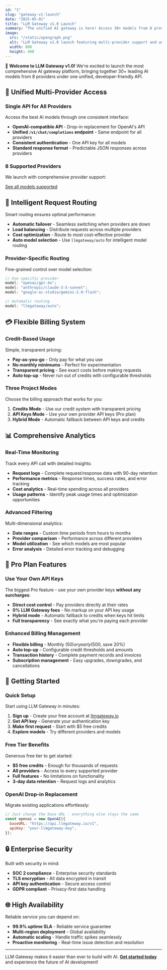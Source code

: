 ```yaml
---
id: "1"
slug: "gateway-v1-launch"
date: "2025-05-01"
title: "LLM Gateway v1.0 Launch"
summary: "The unified AI gateway is here! Access 30+ models from 8 providers through one OpenAI-compatible API with transparent pricing and powerful analytics."
image:
  src: "/static/opengraph.png"
  alt: "LLM Gateway v1.0 launch featuring multi-provider support and unified API"
  width: 800
  height: 400
---
```


🎉 **Welcome to LLM Gateway v1.0!** We're excited to launch the most comprehensive AI gateway platform, bringing together 30+ leading AI models from 8 providers under one unified, developer-friendly API.

## 🌟 Unified Multi-Provider Access

### Single API for All Providers

Access the best AI models through one consistent interface:

- **OpenAI-compatible API** - Drop-in replacement for OpenAI's API
- **Unified `/v1/chat/completions` endpoint** - Same endpoint for all providers
- **Consistent authentication** - One API key for all models
- **Standard response format** - Predictable JSON responses across providers

### 8 Supported Providers

We launch with comprehensive provider support:

[See all models supported](/models)

## 🚀 Intelligent Request Routing

Smart routing ensures optimal performance:

- **Automatic failover** - Seamless switching when providers are down
- **Load balancing** - Distribute requests across multiple providers
- **Cost optimization** - Route to most cost-effective provider
- **Auto model selection** - Use `llmgateway/auto` for intelligent model routing

### Provider-Specific Routing

Fine-grained control over model selection:

```javascript
// Use specific provider
model: "openai/gpt-4o";
model: "anthropic/claude-3-5-sonnet";
model: "google-ai-studio/gemini-2.0-flash";

// Automatic routing
model: "llmgateway/auto";
```

## 💳 Flexible Billing System

### Credit-Based Usage

Simple, transparent pricing:

- **Pay-as-you-go** - Only pay for what you use
- **No monthly minimums** - Perfect for experimentation
- **Transparent pricing** - See exact costs before making requests
- **Auto top-up** - Never run out of credits with configurable thresholds

### Three Project Modes

Choose the billing approach that works for you:

1. **Credits Mode** - Use our credit system with transparent pricing
2. **API Keys Mode** - Use your own provider API keys (Pro plan)
3. **Hybrid Mode** - Automatic fallback between API keys and credits

## 📊 Comprehensive Analytics

### Real-Time Monitoring

Track every API call with detailed insights:

- **Request logs** - Complete request/response data with 90-day retention
- **Performance metrics** - Response times, success rates, and error tracking
- **Cost analytics** - Real-time spending across all providers
- **Usage patterns** - Identify peak usage times and optimization opportunities

### Advanced Filtering

Multi-dimensional analytics:

- **Date ranges** - Custom time periods from hours to months
- **Provider comparison** - Performance across different providers
- **Model utilization** - See which models are most popular
- **Error analysis** - Detailed error tracking and debugging

## 🔧 Pro Plan Features

### Use Your Own API Keys

The biggest Pro feature - use your own provider keys **without any surcharges**:

- **Direct cost control** - Pay providers directly at their rates
- **0% LLM Gateway fees** - No markup on your API key usage
- **Hybrid mode** - Automatic fallback to credits when keys hit limits
- **Full transparency** - See exactly what you're paying each provider

### Enhanced Billing Management

- **Flexible billing** - Monthly ($50) or yearly ($500, save 20%)
- **Auto top-up** - Configurable credit thresholds and amounts
- **Transaction history** - Complete payment records and invoices
- **Subscription management** - Easy upgrades, downgrades, and cancellations

## 🎯 Getting Started

### Quick Setup

Start using LLM Gateway in minutes:

1. **Sign up** - Create your free account at [llmgateway.io](/)
2. **Get API key** - Generate your authentication key
3. **Make first request** - Start with $5 free credits
4. **Explore models** - Try different providers and models

### Free Tier Benefits

Generous free tier to get started:

- **$5 free credits** - Enough for thousands of requests
- **All providers** - Access to every supported provider
- **Full features** - No limitations on functionality
- **3-day data retention** - Request logs and analytics

### OpenAI Drop-in Replacement

Migrate existing applications effortlessly:

```javascript
// Just change the base URL - everything else stays the same
const openai = new OpenAI({
  baseURL: "https://api.llmgateway.io/v1",
  apiKey: "your-llmgateway-key",
});
```

## 🔒 Enterprise Security

Built with security in mind:

- **SOC 2 compliance** - Enterprise security standards
- **TLS encryption** - All data encrypted in transit
- **API key authentication** - Secure access control
- **GDPR compliant** - Privacy-first data handling

## 🌐 High Availability

Reliable service you can depend on:

- **99.9% uptime SLA** - Reliable service guarantee
- **Multi-region deployment** - Global availability
- **Automatic scaling** - Handle traffic spikes seamlessly
- **Proactive monitoring** - Real-time issue detection and resolution

---

LLM Gateway makes it easier than ever to build with AI. **[Get started today](/)** and experience the future of AI development!
